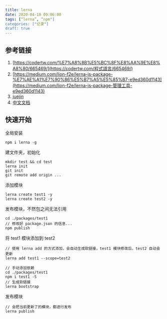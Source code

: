 ```yaml
---
title: lerna
date: 2020-04-10 09:06:00
tags: [“lerna”, “npm"]
categories: ["记录"]
draft: true
---
```


## 参考链接

1. [https://codertw.com/%E7%A8%8B%E5%BC%8F%E8%AA%9E%E8%A8%80/665469/](https://codertw.com/程式語言/665469/)
2. [https://medium.com/lion-f2e/lerna-js-package-%E7%AE%A1%E7%90%86%E5%B7%A5%E5%85%B7-e9ed360d1143](https://medium.com/lion-f2e/lerna-js-package-管理工具-e9ed360d1143)
3. [juejin](https://juejin.im/post/5a989fb451882555731b88c2#heading-1)
4. [中文文档]([https://github.com/chinanf-boy/lerna-zh#%E5%85%A5%E9%97%A8](https://github.com/chinanf-boy/lerna-zh#入门))



## 快速开始

全局安装

```shell
npm i lerna -g
```

建文件夹，初始化

```shell
mkdir test && cd test
lerna init
git init
git remote add origin ...

```

添加模块

```shell
lerna create test1 -y
lerna create test2 -y
```

发布模块，不然包之间无法引用

```shell
cd ./packages/test1
// 修改好 package.json 的信息...
npm publish
```

将 test1 模块添加到 test2

```shell
// 使用 lerna add 的方式添加，会自动生成软链接，test1 模块修改后，test2 自动会更新
lerna add test1 --scope=test2

// 手动添加依赖
cd ./packages/test1
npm i test1 -S
// 生成软链接
lerna bootstrap
```

发布模块

```shell
// 会把当前更新了的模块，都进行发布
lerna publish
```



